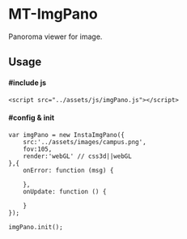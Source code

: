 # MT-ImgPano

Panoroma viewer for image.

## Usage

#### #include js

```
<script src="../assets/js/imgPano.js"></script>
```

#### #config & init

```
var imgPano = new InstaImgPano({
    src:'../assets/images/campus.png',
    fov:105,
    render:'webGL' // css3d||webGL
},{
    onError: function (msg) {

    },
    onUpdate: function () {

    }
});

imgPano.init();
```